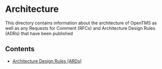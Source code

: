 # Architecture

This directory contains information about the architecture of OpenTMS as well
as any Requests for Comment (RFCs) and Architecture Design Rules (ADRs) that
have been published

## Contents

- [Architecture Design Rules (ARDs)](decisions/README.md)
